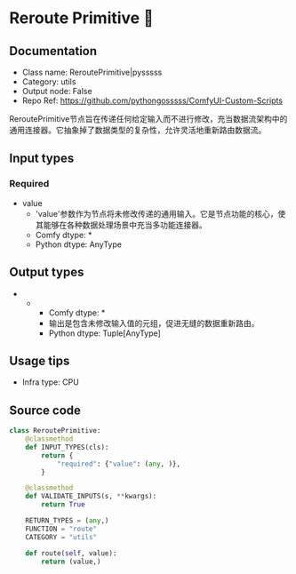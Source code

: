 # Reroute Primitive 🐍
## Documentation
- Class name: ReroutePrimitive|pysssss
- Category: utils
- Output node: False
- Repo Ref: https://github.com/pythongosssss/ComfyUI-Custom-Scripts

ReroutePrimitive节点旨在传递任何给定输入而不进行修改，充当数据流架构中的通用连接器。它抽象掉了数据类型的复杂性，允许灵活地重新路由数据流。

## Input types
### Required
- value
    - 'value'参数作为节点将未修改传递的通用输入。它是节点功能的核心，使其能够在各种数据处理场景中充当多功能连接器。
    - Comfy dtype: *
    - Python dtype: AnyType

## Output types
- *
    - Comfy dtype: *
    - 输出是包含未修改输入值的元组，促进无缝的数据重新路由。
    - Python dtype: Tuple[AnyType]

## Usage tips
- Infra type: CPU
<!-- - Common nodes:
    - [ImageUpscaleWithModel](../../Comfy/Nodes/ImageUpscaleWithModel.md)
    - [CLIPTextEncodeSDXL](../../Comfy/Nodes/CLIPTextEncodeSDXL.md)
    - [CLIPTextEncode](../../Comfy/Nodes/CLIPTextEncode.md)
    - [ColorCorrect](../../comfyui-art-venture/Nodes/ColorCorrect.md)
    - [ImageCompositeMasked](../../Comfy/Nodes/ImageCompositeMasked.md)
    - [ReroutePrimitive|pysssss](../../ComfyUI-Custom-Scripts/Nodes/ReroutePrimitive|pysssss.md)
    - [SaveImage](../../Comfy/Nodes/SaveImage.md) -->

## Source code
```python
class ReroutePrimitive:
    @classmethod
    def INPUT_TYPES(cls):
        return {
            "required": {"value": (any, )},
        }

    @classmethod
    def VALIDATE_INPUTS(s, **kwargs):
        return True

    RETURN_TYPES = (any,)
    FUNCTION = "route"
    CATEGORY = "utils"

    def route(self, value):
        return (value,)
